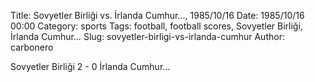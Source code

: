 Title: Sovyetler Birliği vs. İrlanda Cumhur…, 1985/10/16
Date: 1985/10/16 00:00
Category: sports
Tags: football, football scores, Sovyetler Birliği, İrlanda Cumhur…
Slug: sovyetler-birligi-vs-irlanda-cumhur
Author: carbonero


Sovyetler Birliği 2 - 0 İrlanda Cumhur…
